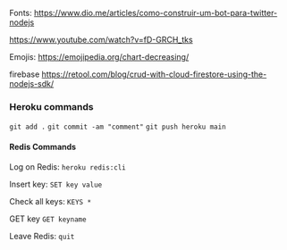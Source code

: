 Fonts:
https://www.dio.me/articles/como-construir-um-bot-para-twitter-nodejs

https://www.youtube.com/watch?v=fD-GRCH_tks

Emojis:
https://emojipedia.org/chart-decreasing/

firebase
https://retool.com/blog/crud-with-cloud-firestore-using-the-nodejs-sdk/



### Heroku commands
`git add .`
`git commit -am "comment"`
`git push heroku main`

#### Redis Commands
Log on Redis:
`heroku redis:cli`

Insert key:
`SET key value`

Check all keys:
`KEYS *`

GET key
`GET keyname`

Leave Redis:
`quit`
